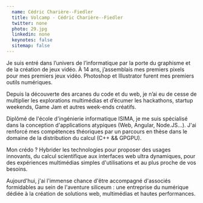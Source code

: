 ```yaml
---
  name: Cédric Charière--Fiedler
  title: Volcamp - Cédric Charière--Fiedler
  twitter: none
  photo: 29.jpg
  linkedin: none
  keynotes: false
  sitemap: false
---
```

Je suis entré dans l’univers de l’informatique par la porte du graphisme et de la création de jeux vidéo. À 14 ans, j’assemblais mes premiers pixels pour mes premiers jeux vidéo. Photoshop et Illustrator furent mes premiers outils numériques.

Depuis la découverte des arcanes du code et du web, je n’ai eu de cesse de multiplier les explorations multimédias et d’écumer les hackathons, startup weekends, Game Jam et autres week-ends créatifs.

Diplômé de l'école d'ingénierie informatique ISIMA, je me suis spécialisé dans la conception d'applications atypiques (Web, Angular, Node.JS...). J'ai renforcé mes compétences théoriques par un parcours en thèse dans le domaine de la distribution du calcul (C++ && GPGPU).

Mon crédo ? Hybrider les technologies pour proposer des usages innovants, du calcul scientifique aux interfaces web ultra dynamiques, pour des expériences multimédias simples d'utilisations et au plus proche de vos besoins.

Aujourd'hui, j'ai l'immense chance d'être accompagné d'associés formidables au sein de l'aventure siliceum : une entreprise du numérique dédiée à la création de solutions web, multimédias et hautes performances.
